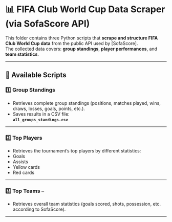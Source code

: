 # 📊 FIFA Club World Cup Data Scraper (via SofaScore API)

This folder contains three Python scripts that **scrape and structure FIFA Club World Cup data** from the public API used by [SofaScore].  
The collected data covers: **group standings**, **player performances**, and **team statistics**.

---

## 📂 Available Scripts

### 1️⃣ Group Standings
- Retrieves complete group standings (positions, matches played, wins, draws, losses, goals, points, etc.).
- Saves results in a CSV file:  
  **`all_groups_standings.csv`**

---

### 2️⃣ Top Players
- Retrieves the tournament’s top players by different statistics:
- Goals  
- Assists  
- Yellow cards  
- Red cards  

---

### 3️⃣ Top Teams –
- Retrieves overall team statistics (goals scored, shots, possession, etc. according to SofaScore).  

---
